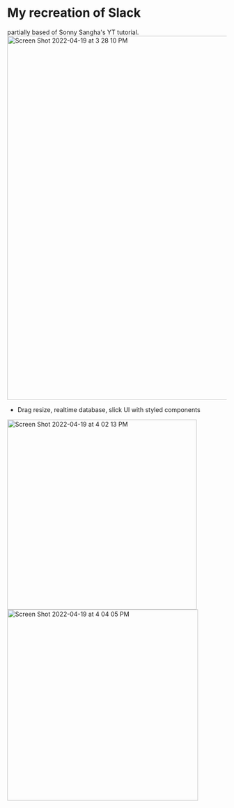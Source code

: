 # My recreation of Slack
partially based of Sonny Sangha's YT tutorial.
<img width="834" alt="Screen Shot 2022-04-19 at 3 28 10 PM" src="https://user-images.githubusercontent.com/34945097/164080928-18f607d2-03d8-419a-adc6-bc61aead46ef.png">
- Drag resize, realtime database, slick UI with styled components
<img width="435" alt="Screen Shot 2022-04-19 at 4 02 13 PM" src="https://user-images.githubusercontent.com/34945097/164086291-cadc0a49-8a40-4129-8b0d-113e0d38e517.png">

<img width="438" alt="Screen Shot 2022-04-19 at 4 04 05 PM" src="https://user-images.githubusercontent.com/34945097/164086558-a812407a-ff3b-438b-934c-eb29de9f5d8f.png">

